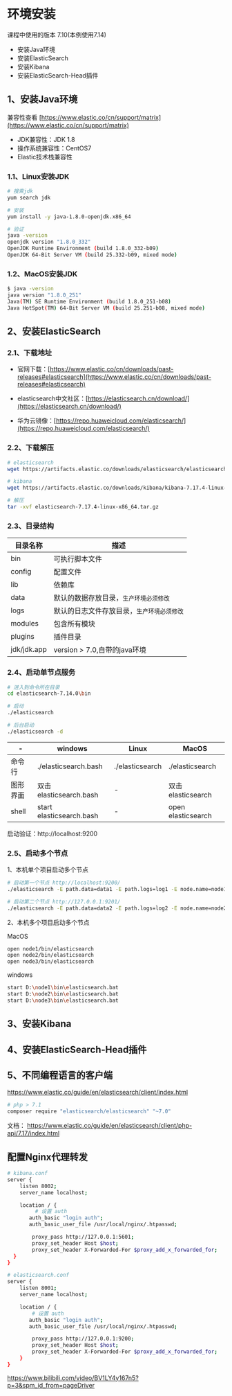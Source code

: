 # 环境安装

课程中使用的版本 7.10(本例使用7.14)

- 安装Java环境
- 安装ElasticSearch
- 安装Kibana
- 安装ElasticSearch-Head插件

## 1、安装Java环境

兼容性查看
[https://www.elastic.co/cn/support/matrix](https://www.elastic.co/cn/support/matrix)

- JDK兼容性：JDK 1.8
- 操作系统兼容性：CentOS7
- Elastic技术栈兼容性


### 1.1、Linux安装JDK

```bash
# 搜索jdk
yum search jdk

# 安装
yum install -y java-1.8.0-openjdk.x86_64

# 验证
java -version
openjdk version "1.8.0_332"
OpenJDK Runtime Environment (build 1.8.0_332-b09)
OpenJDK 64-Bit Server VM (build 25.332-b09, mixed mode)
```

### 1.2、MacOS安装JDK

```bash
$ java -version
java version "1.8.0_251"
Java(TM) SE Runtime Environment (build 1.8.0_251-b08)
Java HotSpot(TM) 64-Bit Server VM (build 25.251-b08, mixed mode)
```

## 2、安装ElasticSearch

### 2.1、下载地址

- 官网下载：[https://www.elastic.co/cn/downloads/past-releases#elasticsearch](https://www.elastic.co/cn/downloads/past-releases#elasticsearch)

- elasticsearch中文社区：[https://elasticsearch.cn/download/](https://elasticsearch.cn/download/)

- 华为云镜像：[https://repo.huaweicloud.com/elasticsearch/](https://repo.huaweicloud.com/elasticsearch/)

### 2.2、下载解压

```bash
# elasticsearch
wget https://artifacts.elastic.co/downloads/elasticsearch/elasticsearch-7.17.4-linux-x86_64.tar.gz

# kibana
wget https://artifacts.elastic.co/downloads/kibana/kibana-7.17.4-linux-x86_64.tar.gz

# 解压
tar -xvf elasticsearch-7.17.4-linux-x86_64.tar.gz
```

### 2.3、目录结构

|目录名称  | 描述
|- | -
| bin |  可执行脚本文件
| config | 配置文件
|lib | 依赖库
| data | 默认的数据存放目录，`生产环境必须修改`
|logs| 默认的日志文件存放目录，`生产环境必须修改`
| modules | 包含所有模块
| plugins| 插件目录
| jdk/jdk.app | version > 7.0,自带的java环境

### 2.4、启动单节点服务

```bash
# 进入到命令所在目录
cd elasticsearch-7.14.0\bin

# 启动
./elasticsearch

# 后台启动
./elasticsearch -d
```

| - | windows | Linux | MacOS
| - | - | - | - | 
| 命令行 | ./elasticsearch.bash | ./elasticsearch | ./elasticsearch
| 图形界面 | 双击 elasticsearch.bash | - | 双击 elasticsearch 
| shell | start elasticsearch.bash | - | open elasticsearch

启动验证：http://localhost:9200

### 2.5、启动多个节点

1、本机单个项目启动多个节点

```bash
# 启动第一个节点 http://localhost:9200/
./elasticsearch -E path.data=data1 -E path.logs=log1 -E node.name=node1 -E cluster.name=mycluster

# 启动第二个节点 http://127.0.0.1:9201/
./elasticsearch -E path.data=data2 -E path.logs=log2 -E node.name=node2 -E cluster.name=mycluster
```

2、本机多个项目启动多个节点

MacOS
```bash
open node1/bin/elasticsearch
open node2/bin/elasticsearch
open node3/bin/elasticsearch
```

windows
```bash
start D:\node1\bin\elasticsearch.bat
start D:\node2\bin\elasticsearch.bat
start D:\node3\bin\elasticsearch.bat
```

## 3、安装Kibana
## 4、安装ElasticSearch-Head插件

## 5、不同编程语言的客户端

https://www.elastic.co/guide/en/elasticsearch/client/index.html

```bash
# php > 7.1
composer require "elasticsearch/elasticsearch" "~7.0"
```

文档：
https://www.elastic.co/guide/en/elasticsearch/client/php-api/7.17/index.html


## 配置Nginx代理转发

```bash
# kibana.conf
server {
    listen 8002;
    server_name localhost;

    location / {
         # 设置 auth
       auth_basic "login auth";
       auth_basic_user_file /usr/local/nginx/.htpasswd;

        proxy_pass http://127.0.0.1:5601;
        proxy_set_header Host $host;
        proxy_set_header X-Forwarded-For $proxy_add_x_forwarded_for;
  }
}

```

```bash
# elasticsearch.conf
server {
    listen 8001;
    server_name localhost;

    location / {
        # 设置 auth
       auth_basic "login auth";
       auth_basic_user_file /usr/local/nginx/.htpasswd;

        proxy_pass http://127.0.0.1:9200;
        proxy_set_header Host $host;
        proxy_set_header X-Forwarded-For $proxy_add_x_forwarded_for;
    }
}
```

https://www.bilibili.com/video/BV1LY4y167n5?p=3&spm_id_from=pageDriver


